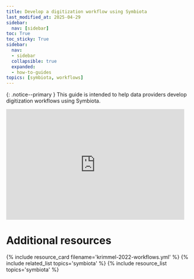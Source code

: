 ```yaml
---
title: Develop a digitization workflow using Symbiota
last_modified_at: 2025-04-29
sidebar:
  nav: [sidebar]
toc: True
toc_sticky: True
sidebar:
  nav:
  - sidebar
  collapsible: true
  expanded:
  - how-to-guides
topics: [symbiota, workflows]
---
```


{: .notice--primary }
This guide is intended to help data providers develop digitization workflows using Symbiota.

<iframe src="https://docs.google.com/presentation/d/1_b6990eETxSRmIVEb8eamaAhEuK3jWLxTB41YYcX_so/embed?start=false&loop=false&delayms=10000" frameborder="0" width="480" height="299" allowfullscreen="true" mozallowfullscreen="true" webkitallowfullscreen="true"></iframe>

# Additional resources
{% include resource_card filename='krimmel-2022-workflows.yml' %}
{% include related_list topics='symbiota' %}
{% include resource_list topics='symbiota' %}

